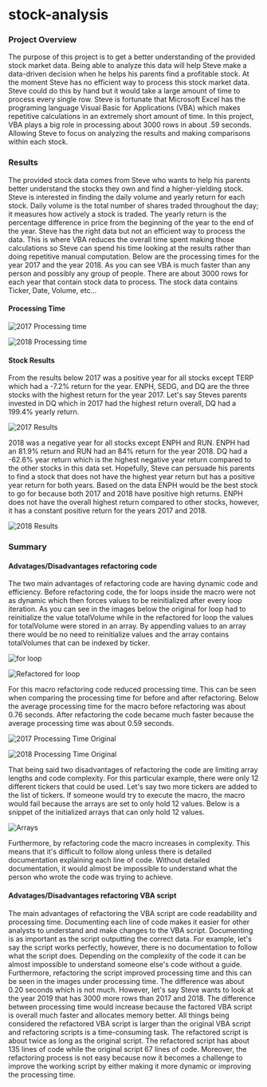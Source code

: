 # stock-analysis

### Project Overview
The purpose of this project is to get a better understanding of the provided stock market data. Being able to analyze this data will help Steve make a data-driven decision when he helps his parents find a profitable stock. At the moment Steve has no efficient way to process this stock market data. Steve could do this by hand but it would take a large amount of time to process every single row. Steve is fortunate that Microsoft Excel has the programing language Visual Basic for Applications (VBA) which makes repetitive calculations in an extremely short amount of time. In this project, VBA plays a big role in processing about 3000 rows in about .59 seconds. Allowing Steve to focus on analyzing the results and making comparisons within each stock.


### Results

The provided stock data comes from Steve who wants to help his parents better understand the stocks they own and find a higher-yielding stock. Steve is interested in finding the daily volume and yearly return for each stock. Daily volume is the total number of shares traded throughout the day; it measures how actively a stock is traded. The yearly return is the percentage difference in price from the beginning of the year to the end of the year. Steve has the right data but not an efficient way to process the data. This is where VBA reduces the overall time spent making those calculations so Steve can spend his time looking at the results rather than doing repetitive manual computation. Below are the processing times for the year 2017 and the year 2018. As you can see VBA is much faster than any person and possibly any group of people. There are about 3000 rows for each year that contain stock data to process. The stock data contains Ticker, Date, Volume, etc...

#### Processing Time
![2017 Processing time](Resources/VBA_Challenge_2017.png)

![2018 Processing time](Resources/VBA_Challenge_2018.png)

#### Stock Results
From the results below 2017 was a positive year for all stocks except TERP which had a -7.2% return for the year. ENPH, SEDG, and DQ are the three stocks with the highest return for the year 2017. Let's say Steves parents invested in DQ which in 2017 had the highest return overall, DQ had a 199.4% yearly return. 

![2017 Results](Resources/2017_Results.png)

2018 was a negative year for all stocks except ENPH and RUN. ENPH had an 81.9% return and RUN had an 84% return for the year 2018. DQ had a -62.6% year return which is the highest negative year return compared to the other stocks in this data set. Hopefully, Steve can persuade his parents to find a stock that does not have the highest year return but has a positive year return for both years. Based on the data ENPH would be the best stock to go for because both 2017 and 2018 have positive high returns. ENPH does not have the overall highest return compared to other stocks, however, it has a constant positive return for the years 2017 and 2018. 

![2018 Results](Resources/2018_Results.png)

### Summary

#### Advatages/Disadvantages refactoring code
The two main advantages of refactoring code are having dynamic code and efficiency. Before refactoring code, the for loops inside the macro were not as dynamic which then forces values to be reinitialized after every loop iteration. As you can see in the images below the original for loop had to reinitialize the value totalVolume while in the refactored for loop the values for totalVolume were stored in an array. By appending values to an array there would be no need to reinitialize values and the array contains totalVolumes that can be indexed by ticker.

![for loop](Resources/forLoop.png)

![Refactored for loop](Resources/refaForLoop.png)

For this macro refactoring code reduced processing time. This can be seen when comparing the processing time for before and after refactoring. Below the average processing time for the macro before refactoring was about 0.76 seconds. After refactoring the code became much faster because the average processing time was about 0.59 seconds. 

![2017 Processing Time Original](Resources/2017_Original.png)

![2018 Processing Time Original](Resources/2018_Original.png)

That being said two disadvantages of refactoring the code are limiting array lengths and code complexity. For this particular example, there were only 12 different tickers that could be used. Let's say two more tickers are added to the list of tickers. If someone would try to execute the macro, the macro would fail because the arrays are set to only hold 12 values. Below is a snippet of the initialized arrays that can only hold 12 values.

![Arrays](Resources/arrays.png)

Furthermore, by refactoring code the macro increases in complexity. This means that it's difficult to follow along unless there is detailed documentation explaining each line of code. Without detailed documentation, it would almost be impossible to understand what the person who wrote the code was trying to achieve. 


#### Advatages/Disadvantages refactoring VBA script

The main advantages of refactoring the VBA script are code readability and processing time. Documenting each line of code makes it easier for other analysts to understand and make changes to the VBA script. Documenting is as important as the script outputting the correct data. For example, let's say the script works perfectly, however, there is no documentation to follow what the script does. Depending on the complexity of the code it can be almost impossible to understand someone else's code without a guide. Furthermore, refactoring the script improved processing time and this can be seen in the images under processing time. The difference was about 0.20 seconds which is not much. However, let's say Steve wants to look at the year 2019 that has 3000 more rows than 2017 and 2018. The difference between processing time would increase because the factored VBA script is overall much faster and allocates memory better. All things being considered the refactored VBA script is larger than the original VBA script and refactoring scripts is a time-consuming task. The refactored script is about twice as long as the original script. The refactored script has about 135 lines of code while the original script 67 lines of code. Moreover, the refactoring process is not easy because now it becomes a challenge to improve the working script by either making it more dynamic or improving the processing time.
